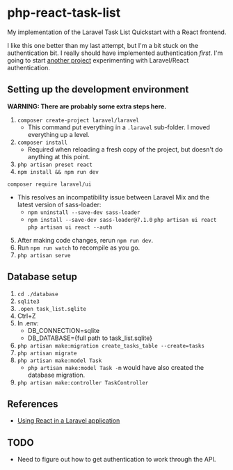 # php-react-task-list
My implementation of the Laravel Task List Quickstart with a React frontend.

I like this one better than my last attempt, but I'm a bit stuck on the authentication bit.  I really should have implemented authentication *first*.  I'm going to start [another project](https://github.com/treytomes/php-react-dashboard) experimenting with Laravel/React authentication.

## Setting up the development environment
**WARNING: There are probably some extra steps here.**

1. `composer create-project laravel/laravel`
    * This command put everything in a `.laravel` sub-folder.  I moved everything up a level.
2. `composer install`
    * Required when reloading a fresh copy of the project, but doesn't do anything at this point.
3. `php artisan preset react`
4. `npm install && npm run dev`

`composer require laravel/ui`
* This resolves an incompatibility issue between Laravel Mix and the latest version of sass-loader:
    * `npm uninstall --save-dev sass-loader`
    * `npm install --save-dev sass-loader@7.1.0`
`php artisan ui react`
`php artisan ui react --auth`


5. After making code changes, rerun `npm run dev`.
6. Run `npm run watch` to recompile as you go.
7. `php artisan serve`

## Database setup
1. `cd ./database`
2. `sqlite3`
3. `.open task_list.sqlite`
4. Ctrl+Z
5. In .env:
    * DB_CONNECTION=sqlite
    * DB_DATABASE={full path to task_list.sqlite}
6. `php artisan make:migration create_tasks_table --create=tasks`
7. `php artisan migrate`
8. `php artisan make:model Task`
    * `php artisan make:model Task -m` would have also created the database migration.
9. `php artisan make:controller TaskController`

## References
* [Using React in a Laravel application](https://blog.pusher.com/react-laravel-application/)

## TODO
* Need to figure out how to get authentication to work through the API.
